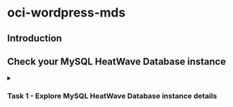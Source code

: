 # oci-wordpress-mds

## Introduction

## Check your MySQL HeatWave Database instance
<details>
<summary><h3> Task 1 - Explore MySQL HeatWave Database instance details </h3></summary>

1. Return to OCI Dashboard

2. Navigate to MySQL HeatWave database instances

    ![OCI Burger menu for MySQL HeatWave Database instances](./images/./OCI-burger_menu-databases-db_system.png)

3. On the left menu you can navigate through the various settings
    - **DB systems** contains the list of your MySQL HeatWave Database instances
    - **Backups** contains the backups of all the MySQL HeatWave Database instances
    - **Channels** contains the replica configurations
    - **Configurations** contains the configurations (aka my.cnf) of your MySQL HeatWave Database instances

4. Click now on your instance name "MySQLInstance" to see the details.

    ![OCI MySQL Database Service instances list](./images/./OCI-mds-instances-list.png)

5. In the Endpoints section there are the connection details. Please write down the private IP address (we use it later on)

    ![OCI MySQL Database Service instance details](./images/./OCI-mds-instance_details-private_ip.png)

5. As an alternative, you can also scroll down the page, and in the left menu choose "Endpoints" (scroll down the page).   
    You can see here the IP address of your instance and (optionally) the fqdn. We use this menu later to retrieve read replicas connection info. 

    ![OCI MySQL Database Service instance Endpoints](./images/./OCI-mds-instance_details-endpoints.png)

</details>